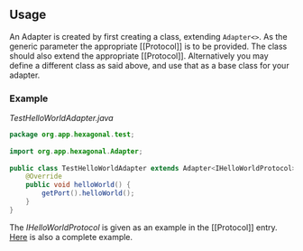 ## Usage
An Adapter is created by first creating a class, extending `Adapter<>`. As the generic parameter the appropriate [[Protocol]] is to be provided. The class should also extend the appropriate [[Protocol]].
Alternatively you may define a different class as said above, and use that as a base class for your adapter.
### Example
_TestHelloWorldAdapter.java_
``` java
package org.app.hexagonal.test;  
  
import org.app.hexagonal.Adapter;  
  
public class TestHelloWorldAdapter extends Adapter<IHelloWorldProtocol> implements IHelloWorldProtocol {  
	@Override  
	public void helloWorld() {  
		getPort().helloWorld();  
	}  
}
```
The _IHelloWorldProtocol_ is given as an example in the  [[Protocol]] entry. [Here](obsidian://open?vault=documentation&file=Hexagonal%20Architecture%2FExample) is also a complete example.